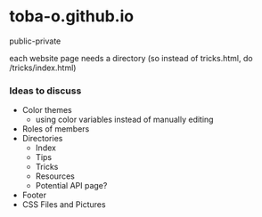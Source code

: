 # toba-o.github.io
public-private

each website page needs a directory (so instead of tricks.html, do /tricks/index.html)
### Ideas to discuss 
- Color themes
  - using color variables instead of manually editing
- Roles of members
- Directories
  - Index
  - Tips
  - Tricks
  - Resources
  - Potential API page?
- Footer
- CSS Files and Pictures
